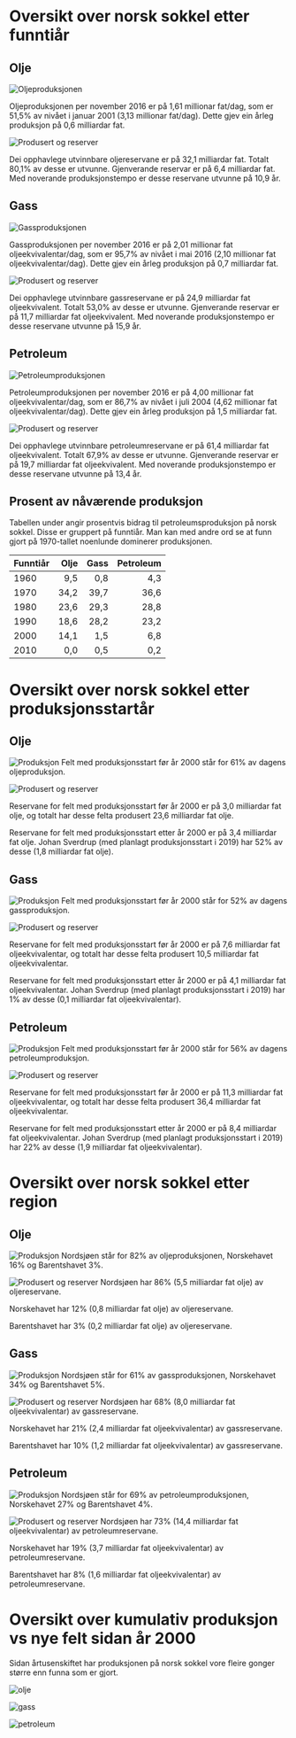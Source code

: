 # Oversikt over norsk sokkel etter funntiår

## Olje
![Oljeproduksjonen](img/oil_production_yearly_12MMA_by_discovery_decade.png)

Oljeproduksjonen per november 2016 er på 1,61 millionar fat/dag, som er 51,5% av nivået i januar 2001 (3,13 millionar fat/dag).
Dette gjev ein årleg produksjon på 0,6 milliardar fat.

![Produsert og reserver](img/oil_produced_reserves_by_discovery_decade.png)

Dei opphavlege utvinnbare oljereservane er på 32,1 milliardar fat.
Totalt 80,1% av desse er utvunne.
Gjenverande reservar er på 6,4 milliardar fat.
Med noverande produksjonstempo er desse reservane utvunne på 10,9 år.

## Gass
![Gassproduksjonen](img/gas_production_yearly_12MMA_by_discovery_decade.png)

Gassproduksjonen per november 2016 er på 2,01 millionar fat oljeekvivalentar/dag, som er 95,7% av nivået i mai 2016 (2,10 millionar fat oljeekvivalentar/dag).
Dette gjev ein årleg produksjon på 0,7 milliardar fat.

![Produsert og reserver](img/gas_produced_reserves_by_discovery_decade.png)

Dei opphavlege utvinnbare gassreservane er på 24,9 milliardar fat oljeekvivalent.
Totalt 53,0% av desse er utvunne.
Gjenverande reservar er på 11,7 milliardar fat oljeekvivalent.
Med noverande produksjonstempo er desse reservane utvunne på 15,9 år.

## Petroleum
![Petroleumproduksjonen](img/oe_production_yearly_12MMA_by_discovery_decade.png)

Petroleumproduksjonen per november 2016 er på 4,00 millionar fat oljeekvivalentar/dag, som er 86,7% av nivået i juli 2004 (4,62 millionar fat oljeekvivalentar/dag).
Dette gjev ein årleg produksjon på 1,5 milliardar fat.

![Produsert og reserver](img/oe_produced_reserves_by_discovery_decade.png)

Dei opphavlege utvinnbare petroleumreservane er på 61,4 milliardar fat oljeekvivalent.
Totalt 67,9% av desse er utvunne.
Gjenverande reservar er på 19,7 milliardar fat oljeekvivalent.
Med noverande produksjonstempo er desse reservane utvunne på 13,4 år.



## Prosent av nåværende produksjon

Tabellen under angir prosentvis bidrag til petroleumsproduksjon på norsk sokkel. 
Disse er gruppert på funntiår.
Man kan med andre ord se at funn gjort på 1970-tallet noenlunde dominerer produksjonen. 


| Funntiår | Olje | Gass | Petroleum |
| ---- | ---: | ---: | ---: |
| 1960 | 9,5 | 0,8 | 4,3 |
| 1970 | 34,2 | 39,7 | 36,6 |
| 1980 | 23,6 | 29,3 | 28,8 |
| 1990 | 18,6 | 28,2 | 23,2 |
| 2000 | 14,1 | 1,5 | 6,8 |
| 2010 | 0,0 | 0,5 | 0,2 |

# Oversikt over norsk sokkel etter produksjonsstartår

## Olje
![Produksjon](img/oil_production_yearly_12MMA_by_startproduction.png)
Felt med produksjonsstart før år 2000 står for 61% av dagens oljeproduksjon.

![Produsert og reserver](img/oil_produced_reserves_by_startproduction.png)

Reservane for felt med produksjonsstart før år 2000 er på 3,0 milliardar fat olje, og
totalt har desse felta produsert 23,6 milliardar fat olje.

Reservane for felt med produksjonsstart etter år 2000 er på 3,4 milliardar fat olje.
Johan Sverdrup (med planlagt produksjonsstart i 2019) har 52% av desse (1,8 milliardar fat olje).

## Gass
![Produksjon](img/gas_production_yearly_12MMA_by_startproduction.png)
Felt med produksjonsstart før år 2000 står for 52% av dagens gassproduksjon.

![Produsert og reserver](img/gas_produced_reserves_by_startproduction.png)

Reservane for felt med produksjonsstart før år 2000 er på 7,6 milliardar fat oljeekvivalentar, og
totalt har desse felta produsert 10,5 milliardar fat oljeekvivalentar.

Reservane for felt med produksjonsstart etter år 2000 er på 4,1 milliardar fat oljeekvivalentar.
Johan Sverdrup (med planlagt produksjonsstart i 2019) har 1% av desse (0,1 milliardar fat oljeekvivalentar).

## Petroleum
![Produksjon](img/oe_production_yearly_12MMA_by_startproduction.png)
Felt med produksjonsstart før år 2000 står for 56% av dagens petroleumproduksjon.

![Produsert og reserver](img/oe_produced_reserves_by_startproduction.png)

Reservane for felt med produksjonsstart før år 2000 er på 11,3 milliardar fat oljeekvivalentar, og
totalt har desse felta produsert 36,4 milliardar fat oljeekvivalentar.

Reservane for felt med produksjonsstart etter år 2000 er på 8,4 milliardar fat oljeekvivalentar.
Johan Sverdrup (med planlagt produksjonsstart i 2019) har 22% av desse (1,9 milliardar fat oljeekvivalentar).

# Oversikt over norsk sokkel etter region

## Olje

![Produksjon](img/oil_production_yearly_12MMA_by_region.png)
Nordsjøen står for 82% av oljeproduksjonen,
Norskehavet 16% og
Barentshavet 3%.

![Produsert og reserver](img/oil_produced_reserves_by_region.png)
Nordsjøen har 86% (5,5 milliardar fat olje) av oljereservane.

Norskehavet har 12% (0,8 milliardar fat olje) av oljereservane.

Barentshavet har 3% (0,2 milliardar fat olje) av oljereservane.


## Gass

![Produksjon](img/gas_production_yearly_12MMA_by_region.png)
Nordsjøen står for 61% av gassproduksjonen,
Norskehavet 34% og
Barentshavet 5%.

![Produsert og reserver](img/gas_produced_reserves_by_region.png)
Nordsjøen har 68% (8,0 milliardar fat oljeekvivalentar) av gassreservane.

Norskehavet har 21% (2,4 milliardar fat oljeekvivalentar) av gassreservane.

Barentshavet har 10% (1,2 milliardar fat oljeekvivalentar) av gassreservane.


## Petroleum

![Produksjon](img/oe_production_yearly_12MMA_by_region.png)
Nordsjøen står for 69% av petroleumproduksjonen,
Norskehavet 27% og
Barentshavet 4%.

![Produsert og reserver](img/oe_produced_reserves_by_region.png)
Nordsjøen har 73% (14,4 milliardar fat oljeekvivalentar) av petroleumreservane.

Norskehavet har 19% (3,7 milliardar fat oljeekvivalentar) av petroleumreservane.

Barentshavet har 8% (1,6 milliardar fat oljeekvivalentar) av petroleumreservane.


# Oversikt over kumulativ produksjon vs nye felt sidan år 2000

Sidan årtusenskiftet har produksjonen på norsk sokkel vore fleire gonger større enn funna som er gjort.

![olje](img/cumulative_oil_production_vs_reserve_growth_since_2000.png)

![gass](img/cumulative_gas_production_vs_reserve_growth_since_2000.png)

![petroleum](img/cumulative_oe_production_vs_reserve_growth_since_2000.png)


